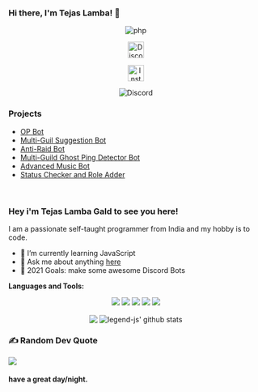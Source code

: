 ### Hi there, I'm Tejas Lamba! 👋
<p align="center"> <img src="https://komarev.com/ghpvc/?username=TajuModding" alt="php" /> </p>
<p align='center'> <a href="https://discord.gg/YTnrwsCJzB">
  <img align="center" alt="Discord Server" width="32px" src="https://cdn.jsdelivr.net/npm/simple-icons@v3/icons/discord.svg" />
</a> </p>
<p align='center'> <a href="https://www.instagram.com/the_tejas_lamba/">
  <img align="center" alt="Instagram" width="32px" src="https://upload.wikimedia.org/wikipedia/commons/thumb/e/e7/Instagram_logo_2016.svg/768px-Instagram_logo_2016.svg.png" />
</a> </p>

<p align="center"> <img src="https://discord.c99.nl/widget/theme-3/502406420453654529.png" alt="Discord" /> </p>

### Projects
 - [OP Bot](https://op.tejas1794.repl.co/)
 - [Multi-Guil Suggestion Bot](https://github.com/TeamRainbowDevs/Suggestion-Bot)
 - [Anti-Raid Bot](https://github.com/TeamRainbowDevs/antiraid-discord)
 - [Multi-Guild Ghost Ping Detector Bot](https://github.com/TeamRainbowDevs/Ghost-ping-detector-bot)
 - [Advanced Music Bot](https://github.com/TeamRainbowDevs/advanced-music-bot)
 - [Status Checker and Role Adder](https://github.com/TeamRainbowDevs/discord-status-checker-and-role-adder)




 
<br />

### Hey i'm Tejas Lamba Gald to see you here! &nbsp;

I am a passionate self-taught programmer from India and my hobby is to code.
 - 🌱 I’m currently learning JavaScript
- 💬 Ask me about anything [here](https://discord.gg/Tccx7F7mMj)
- 🥅 2021 Goals: make some awesome Discord Bots

**Languages and Tools:** &nbsp;
<p align="center">
<img src="https://img.shields.io/badge/Node.JS-black?style=for-the-badge&logo=node.js" />
<img src="https://img.shields.io/badge/-HTML5-black?style=for-the-badge&logo=HTML5" />
<img src="https://img.shields.io/badge/CSS-black?style=for-the-badge&logo=css3&logoColor=#1572B6" />
<img src="https://img.shields.io/badge/Javascript-black?style=for-the-badge&logo=javascript" />
<img src="https://img.shields.io/badge/Font%20Awesome-black?style=for-the-badge&logo=Font%20Awesome" />
</p>
 

<p align="center">
  <img align="center" src="https://github-readme-stats.vercel.app/api/top-langs/?username=TajuModding&show_icons=true&layout=compact&hide_border=true&theme=dark" />
  <img align="center" src="https://github-readme-stats.vercel.app/api?username=TajuModding&show_icons=true&theme=dark&line_height=21" alt="legend-js' github stats"/>
 
 ### ✍️ Random Dev Quote 
 ![](https://quotes-github-readme.vercel.app/api?type=horizontal&theme=radical)

#### have a great day/night.
